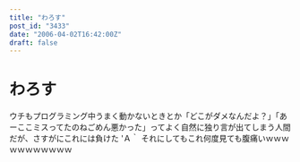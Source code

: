 ```yaml
---
title: "わろす"
post_id: "3433"
date: "2006-04-02T16:42:00Z"
draft: false
---
```


# わろす

ウチもプログラミング中うまく動かないときとか「どこがダメなんだよ？」「あーここミスってたのねごめん悪かった」ってよく自然に独り言が出てしまう人間だが、さすがにこれには負けた 'Ａ｀ それにしてもこれ何度見ても腹痛いｗｗｗｗｗｗｗｗｗｗｗ
